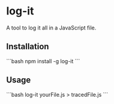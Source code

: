 # log-it

A tool to log it all in a JavaScript file.

## Installation

\`\`\`bash
npm install -g log-it
\`\`\`

## Usage

\`\`\`bash
log-it yourFile.js > tracedFile.js
\`\`\`
